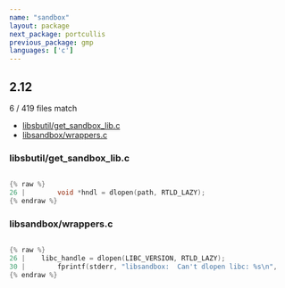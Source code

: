 ```yaml
---
name: "sandbox"
layout: package
next_package: portcullis
previous_package: gmp
languages: ['c']
---
```

## 2.12
6 / 419 files match

 - [libsbutil/get_sandbox_lib.c](#libsbutilget_sandbox_libc)
 - [libsandbox/wrappers.c](#libsandboxwrappersc)

### libsbutil/get_sandbox_lib.c

```c

{% raw %}
26 | 		void *hndl = dlopen(path, RTLD_LAZY);
{% endraw %}

```
### libsandbox/wrappers.c

```c

{% raw %}
26 | 	libc_handle = dlopen(LIBC_VERSION, RTLD_LAZY);
30 | 		fprintf(stderr, "libsandbox:  Can't dlopen libc: %s\n",
{% endraw %}

```